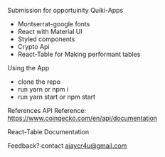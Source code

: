 

  Submission for opportuinity Quiki-Apps

* Montserrat-google fonts
* React with Material UI
* Styled components
* Crypto Api  
* React-Table for Making performant tables


Using the App

* clone the repo
* run yarn or npm i
* run yarn start or npm start



References
API Reference: https://www.coingecko.com/en/api/documentation


React-Table Documentation

Feedback?
contact ajaycr4u@gmail.com
